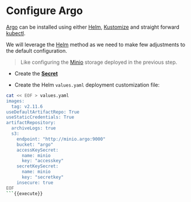 # Configure Argo

[Argo](https://argoproj.github.io/projects/argo) can be installed using either [Helm](https://github.com/argoproj/argo-helm), [Kustomize](https://github.com/argoproj/argo/tree/stable/manifests) and straight forward [kubectl](https://github.com/argoproj/argo/tree/stable/manifests).

We will leverage the [Helm](https://github.com/argoproj/argo-helm) method as we need to make few adjustments to the default configuration.

> Like configuring the [Minio](https://min.io) storage deployed in the previous step.

* Create the [**Secret**]()

* Create the Helm `values.yaml` deployment customization file:

```bash
cat << EOF > values.yaml
images:
  tag: v2.11.6
useDefaultArtifactRepo: True
useStaticCredentials: True
artifactRepository:
  archiveLogs: true
  s3:
    endpoint: "http://minio.argo:9000"
    bucket: "argo"
    accessKeySecret:
      name: minio
      key: "accesskey"
    secretKeySecret:
      name: minio
      key: "secretkey"
    insecure: true
EOF
```{{execute}}
